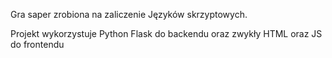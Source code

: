 Gra saper zrobiona na zaliczenie Języków skrzyptowych.

Projekt wykorzystuje Python Flask do backendu oraz zwykły HTML oraz JS do frontendu
